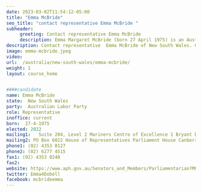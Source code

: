 ```yaml
---
date: 2023-03-02T11:54:12-05:00
title: "Emma McBride"
seo_title: "contact representative Emma McBride "
subheader:
     greeting: Contact representative Emma McBride
     description: Emma Margaret McBride (born 27 April 1975) is an Australian politician. She was elected as the member for Dobell in the Australian House of Representatives in the 2016 election after having been an unsuccessful candidate for the same seat in the 2013 election.
description: Contact representative  Emma McBride of New South Wales. Contact information for  Emma McBride includes email address, phone number, and mailing address.
image: emma-mcbride.jpeg
video:
url:  /australia/new-south-wales/emma-mcbride/
weight: 1
layout: course_home


####candidate
name: Emma McBride
state:	New South Wales
party:	Australian Labor Party
role: Representative
inoffice: current
born:  27-4-1975
elected: 2022
mailing1:	Suite 204, Level 2 Mariners Centre of Excellence 1 Bryant Drive Tuggerah, NSW, 2259
mailing2: PO Box 6022 House of Representatives Parliament House Canberra ACT 2600
phone1: (02) 4353 0127
phone2: (02) 6277 4515
fax1: (02) 4353 0248
fax2:
website: https://www.aph.gov.au/Senators_and_Members/Parliamentarian?MPID=248353
twitter: Emma4Dobell
facebook: mcbrideemma
---
```

